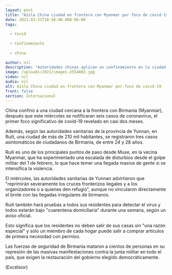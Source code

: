 ```yaml
---
layout: post
title: "Aísla China ciudad en frontera con Myanmar por foco de covid-19"
date: 2021-03-31T16:58:00.000-06:00
tags:
  
  - Covid
  
  - Confinamiento
  
  - china
  
author: nil
description: "Autoridades chinas aplican un confinamiento en la ciudad de Ruili, cerca de la frontera con Myanmar, tras reportarse seis casos de covid-19"
image: /uploads/2021/images-2554802.jpg
video: nil
audio: nil
alt: Aísla China ciudad en frontera con Myanmar por foco de covid-19
front: false
section: Internacional
---
```


China confinó a una ciudad cercana a la frontera con Birmania (Myanmar), después que este miércoles se notificaran seis casos de coronavirus, el primer foco significativo de covid-19 revelado en casi dos meses.

Además, según las autoridades sanitarias de la provincia de Yunnan, en Ruili, una ciudad de más de 210 mil habitantes, se registraron tres casos asintomáticos de ciudadanos de Birmania, de entre 24 y 28 años.

Ruili es uno de los principales puntos de paso desde Muse, en la vecina Myanmar, que ha experimentado una escalada de disturbios desde el golpe militar del 1 de febrero, lo que hace temer una llegada masiva de gente si se intensifica la violencia.

El miércoles, las autoridades sanitarias de Yunnan advirtieron que "reprimirán severamente los cruces fronterizos ilegales y a los organizadores o a quienes den refugio", aunque no vincularon directamente el brote con las llegadas irregulares de birmanos.

Ruili también hará pruebas a todos sus residentes para detectar el virus y todos estarán bajo "cuarentena domiciliaria" durante una semana, según un aviso oficial.

Esto significa que los residentes no deben salir de sus casas sin "una razón especial" y sólo un miembro de cada hogar puede salir a comprar artículos de primera necesidad con permiso.

Las fuerzas de seguridad de Birmania mataron a cientos de personas en su represión de las masivas manifestaciones contra la junta militar en todo el país, que exigen la restauración del gobierno elegido democráticamente.

(Excélsior)